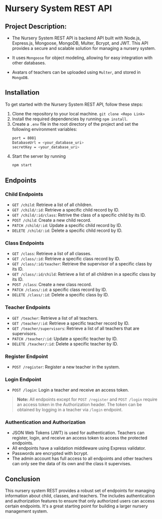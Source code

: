 # Nursery System REST API

## Project Description:

- The Nursery System REST API is backend API built with Node.js, Express.js, Mongoose, MongoDB, Multer, Bcrypt, and JWT. This API provides a secure and scalable solution for managing a nursery system.

- It uses `Mongoose` for object modeling, allowing for easy integration with other databases.

- Avatars of teachers can be uploaded using `Multer`, and stored in` MongoDB`.

## Installation
To get started with the Nursery System REST API, follow these steps:
1. Clone the repository to your local machine. `git clone <Repo Link>`
2. Install the required dependencies by running `npm install`.
3. Create a `.env` file in the root directory of the project and set the following environment variables: 
    ```bash
    port = 8081
    DatabaseUrl = <your_database_uri>
    secretKey = <your_database_uri>
    ```
4. Start the server by running 
    ```bash 
    npm start
    ```

## Endpoints

### Child Endpoints

- `GET /child`: Retrieve a list of all children.
- `GET /child/:id`: Retrieve a specific child record by ID.
- `GET /child/:id/class`: Retrive the class of a specific child by its ID.
- `POST /child`: Create a new child record.
- `PATCH /child/:id`: Update a specific child record by ID.
- `DELETE /child/:id`: Delete a specific child record by ID.

### Class Endpoints

- `GET /class`: Retrieve a list of all classes.
- `GET /class/:id`: Retrieve a specific class record by ID.
- `GET /class/:id/teacher`: Retrieve the supervisor of a specific class by its ID.
- `GET /class/:id/child`: Retrieve a list of all children in a specific class by its ID.
- `POST /class`: Create a new class record.
- `PATCH /class/:id`: a specific class record by ID.
- `DELETE /class/:id`: Delete a specific class by ID.

### Teacher Endpoints

- `GET /teacher`: Retrieve a list of all teachers.
- `GET /teacher/:id`: Retrieve a specific teacher record by ID.
- `GET /teacher/supervisors`: Retrieve a list of all teachers that are supervisors.
- `PATCH /teacher/:id`: Update a specific teacher by ID.
- `DELETE /teacher/:id`: Delete a specific teacher by ID.

### Register Endpoint

- `POST /register`: Register a new teacher in the system.

### Login Endpoint

- `POST /login`: Login a teacher and receive an access token.

> **Note:** All endpoints except for `POST /register` and `POST /login` require an access token in the Authorization header. The token can be obtained by logging in a teacher via `/login` endpoint.

### Authentication and Authorization

- JSON Web Tokens (JWT) is used for authentication. Teachers can register, login, and receive an access token to access the protected endpoints.
- All endpoints have a validation middleware using Express validator.
- Passwords are encrypted with bcrypt.
- The admin account has full access to all endpoints and other teachers can only see the data of its own and the class it supervises.

## Conclusion

This nursery system REST provides a robust set of endpoints for managing information about child, classes, and teachers. The includes authentication and authorization features to ensure that only authorized users can access certain endpoints. It's a great starting point for building a larger nursery management system.